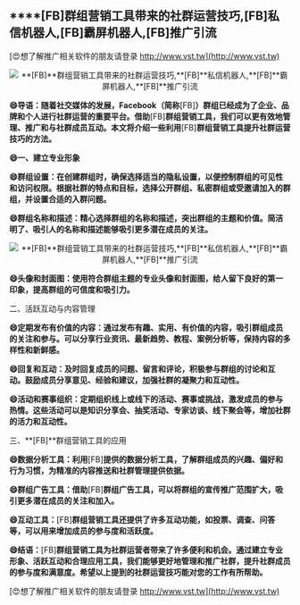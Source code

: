 ## ****[FB]**群组营销工具带来的社群运营技巧,**[FB]**私信机器人,**[FB]**霸屏机器人,**[FB]**推广引流**

[😍想了解推广相关软件的朋友请登录 http://www.vst.tw](http://www.vst.tw)

 <center><img src="https://vst.tw/MP4/tuiguang/png/4.png" alt="**[FB]**群组营销工具带来的社群运营技巧,**[FB]**私信机器人,**[FB]**霸屏机器人,**[FB]**推广引流"></center>

**😄导语：随着社交媒体的发展，Facebook（简称**[FB]**）群组已经成为了企业、品牌和个人进行社群运营的重要平台。借助**[FB]**群组营销工具，我们可以更有效地管理、推广和与社群成员互动。本文将介绍一些利用**[FB]**群组营销工具提升社群运营技巧的方法。**

**😄一、建立专业形象**

**😄群组设置：在创建群组时，确保选择适当的隐私设置，以便控制群组的可见性和访问权限。根据社群的特点和目标，选择公开群组、私密群组或受邀请加入的群组，并设置合适的入群问题。**

**😄群组名称和描述：精心选择群组的名称和描述，突出群组的主题和价值。简洁明了、吸引人的名称和描述能够吸引更多潜在成员的关注。**

 <center><img src="https://vst.tw/MP4/tuiguang/png/1.png" alt="**[FB]**群组营销工具带来的社群运营技巧,**[FB]**私信机器人,**[FB]**霸屏机器人,**[FB]**推广引流"></center>

**😄头像和封面图：使用符合群组主题的专业头像和封面图，给人留下良好的第一印象，提高群组的可信度和吸引力。**

二、活跃互动与内容管理

**😄定期发布有价值的内容：通过发布有趣、实用、有价值的内容，吸引群组成员的关注和参与。可以分享行业资讯、最新趋势、教程、案例分析等，保持内容的多样性和新鲜感。**

**😄回复和互动：及时回复成员的问题、留言和评论，积极参与群组的讨论和互动。鼓励成员分享意见、经验和建议，加强社群的凝聚力和互动性。**

**😄活动和赛事组织：定期组织线上或线下的活动、赛事或挑战，激发成员的参与热情。这些活动可以是知识分享会、抽奖活动、专家访谈、线下聚会等，增加社群的活力和互动性。**

三、**[FB]**群组营销工具的应用

**😄数据分析工具：利用**[FB]**提供的数据分析工具，了解群组成员的兴趣、偏好和行为习惯，为精准的内容推送和社群管理提供依据。**

**😄群组广告工具：借助**[FB]**群组广告工具，可以将群组的宣传推广范围扩大，吸引更多潜在成员的关注和加入。**

**😄互动工具：**[FB]**群组营销工具还提供了许多互动功能，如投票、调查、问答等，可以用来增加成员的参与度和活跃度。**

**😄结语：**[FB]**群组营销工具为社群运营者带来了许多便利和机会。通过建立专业形象、活跃互动和合理应用工具，我们能够更好地管理和推广社群，提升社群成员的参与度和满意度。希望以上提到的社群运营技巧能对您的工作有所帮助。**

[😍想了解推广相关软件的朋友请登录 http://www.vst.tw](http://www.vst.tw)




